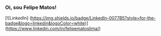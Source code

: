 ### Oi, sou Felipe Matos!  
[![LinkedIn] (https://img.shields.io/badge/LinkedIn-0077B5?style=for-the-badge&logo=linkedin&logoColor=white)] (https://www.linkedin.com/in/felipematoslima/)
